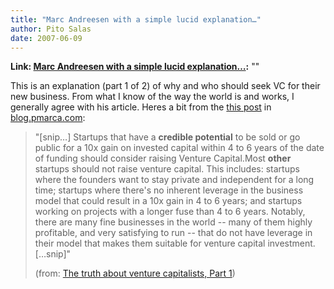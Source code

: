```yaml
---
title: "Marc Andreesen with a simple lucid explanation…"
author: Pito Salas
date: 2007-06-09
---
```


**Link: [Marc Andreesen with a simple lucid explanation…](None):** ""

This is an explanation (part 1 of 2) of why and who should seek VC for their
new business. From what I know of the way the world is and works, I generally
agree with his article. Heres a bit from the [this
post](<http://blog.pmarca.com/2007/06/the_truth_about.html>) in
[blog.pmarca.com](<http://blog.pmarca.com/>):

> "[snip…] Startups that have a **credible potential** to be sold or go public
> for a 10x gain on invested capital within 4 to 6 years of the date of
> funding should consider raising Venture Capital.Most **other** startups
> should not raise venture capital. This includes: startups where the founders
> want to stay private and independent for a long time; startups where there's
> no inherent leverage in the business model that could result in a 10x gain
> in 4 to 6 years; and startups working on projects with a longer fuse than 4
> to 6 years. Notably, there are many fine businesses in the world -- many of
> them highly profitable, and very satisfying to run -- that do not have
> leverage in their model that makes them suitable for venture capital
> investment.[…snip]"
>
> (from: [The truth about venture capitalists, Part
> 1](<http://blog.pmarca.com/2007/06/the_truth_about.html>))


